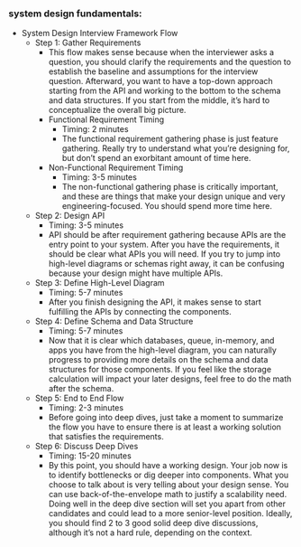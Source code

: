 ### system design fundamentals:
- System Design Interview Framework Flow
	- Step 1: Gather Requirements
		- This flow makes sense because when the interviewer asks a question, you should clarify the requirements and the question to establish the baseline and assumptions for the interview question. Afterward, you want to have a top-down approach starting from the API and working to the bottom to the schema and data structures. If you start from the middle, it’s hard to conceptualize the overall big picture.
		- Functional Requirement Timing
			- Timing: 2 minutes
			- The functional requirement gathering phase is just feature gathering. Really try to understand what you’re designing for, but don’t spend an exorbitant amount of time here.
		- Non-Functional Requirement Timing
			- Timing: 3-5 minutes
			- The non-functional gathering phase is critically important, and these are things that make your design unique and very engineering-focused. You should spend more time here.
	- Step 2: Design API
		- Timing: 3-5 minutes
		- API should be after requirement gathering because APIs are the entry point to your system. After you have the requirements, it should be clear what APIs you will need. If you try to jump into high-level diagrams or schemas right away, it can be confusing because your design might have multiple APIs.
	- Step 3: Define High-Level Diagram
		- Timing: 5-7 minutes
		- After you finish designing the API, it makes sense to start fulfilling the APIs by connecting the components.
	- Step 4: Define Schema and Data Structure
		- Timing: 5-7 minutes
		- Now that it is clear which databases, queue, in-memory, and apps you have from the high-level diagram, you can naturally progress to providing more details on the schema and data structures for those components. If you feel like the storage calculation will impact your later designs, feel free to do the math after the schema.
	- Step 5: End to End Flow
		- Timing: 2-3 minutes
		- Before going into deep dives, just take a moment to summarize the flow you have to ensure there is at least a working solution that satisfies the requirements.
	- Step 6: Discuss Deep Dives
		- Timing: 15-20 minutes
		- By this point, you should have a working design. Your job now is to identify bottlenecks or dig deeper into components. What you choose to talk about is very telling about your design sense. You can use back-of-the-envelope math to justify a scalability need. Doing well in the deep dive section will set you apart from other candidates and could lead to a more senior-level position. Ideally, you should find 2 to 3 good solid deep dive discussions, although it’s not a hard rule, depending on the context.
